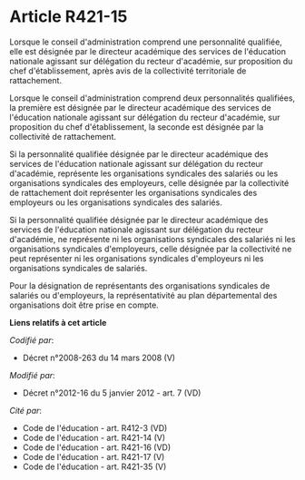 # Article R421-15

Lorsque le conseil d'administration comprend une personnalité qualifiée, elle est désignée par               le directeur
académique des services de l'éducation nationale agissant sur délégation du recteur d'académie, sur proposition du chef
d'établissement, après avis de la collectivité territoriale de rattachement. 

Lorsque le conseil d'administration comprend deux personnalités qualifiées, la première est désignée par               le
directeur académique des services de l'éducation nationale agissant sur délégation du recteur d'académie, sur proposition du
chef d'établissement, la seconde est désignée par la collectivité de rattachement. 

Si la personnalité qualifiée désignée par               le directeur académique des services de l'éducation nationale
agissant sur délégation du recteur d'académie, représente les organisations syndicales des salariés ou les organisations
syndicales des employeurs, celle désignée par la collectivité de rattachement doit représenter les organisations syndicales
des employeurs ou les organisations syndicales des salariés. 

Si la personnalité qualifiée désignée par               le directeur académique des services de l'éducation nationale
agissant sur délégation du recteur d'académie, ne représente ni les organisations syndicales des salariés ni les
organisations syndicales d'employeurs, celle désignée par la collectivité ne peut représenter ni les organisations syndicales
d'employeurs ni les organisations syndicales de salariés. 

Pour la désignation de représentants des organisations syndicales de salariés ou d'employeurs, la représentativité au plan
départemental des organisations doit être prise en compte.

**Liens relatifs à cet article**

_Codifié par_:

  - Décret n°2008-263 du 14 mars 2008 (V)

_Modifié par_:

  - Décret n°2012-16 du 5 janvier 2012 - art. 7 (VD)

_Cité par_:

  - Code de l'éducation - art. R412-3 (VD)
  - Code de l'éducation - art. R421-14 (V)
  - Code de l'éducation - art. R421-16 (VD)
  - Code de l'éducation - art. R421-17 (V)
  - Code de l'éducation - art. R421-35 (V)

